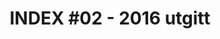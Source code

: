 ---
title: |
  INDEX #02 - 2016 utgitt
url: 
  issuu: https://issuu.com/ifiindex/docs/utgave_2_2016_web
tags: ifi-avis, index, minor
year: 2016
view: none
---
